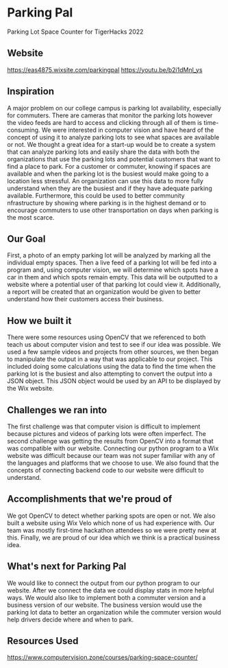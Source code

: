 # Parking Pal
Parking Lot Space Counter for TigerHacks 2022

## Website
https://eas4875.wixsite.com/parkingpal
https://youtu.be/b2i1dMnl_ys
## Inspiration
A major problem on our college campus is parking lot availability, especially for commuters. There are cameras that monitor the parking lots however the video feeds are hard to access and clicking through all of them is time-consuming. We were interested in computer vision and have heard of the concept of using it to analyze parking lots to see what spaces are available or not. We thought a great idea for a start-up would be to create a system that can analyze parking lots and easily share the data with both the organizations that use the parking lots and potential customers that want to find a place to park. For a customer or commuter, knowing if spaces are available and when the parking lot is the busiest would make going to a location less stressful. An organization can use this data to more fully understand when they are the busiest and if they have adequate parking available. Furthermore, this could be used to better community nfrastructure by showing where parking is in the highest demand or to encourage commuters to use other transportation on days when parking is the most scarce. 

## Our Goal
First, a photo of an empty parking lot will be analyzed by marking all the individual empty spaces. Then a live feed of a parking lot will be fed into a program and, using computer vision, we will determine which spots have a car in them and which spots remain empty. This data will be outputted to a website where a potential user of that parking lot could view it. Additionally, a report will be created that an organization would be given to better understand how their customers access their business. 

## How we built it
There were some resources using OpenCV that we referenced to both teach us about computer vision and test to see if our idea was possible. We used a few sample videos and projects from other sources, we then began to manipulate the output in a way that was applicable to our project. This included doing some calculations using the data to find the time when the parking lot is the busiest and also attempting to convert the output into a JSON object. This JSON object would be used by an API to be displayed by the Wix website. 

## Challenges we ran into
The first challenge was that computer vision is difficult to implement because pictures and videos of parking lots were often imperfect. The second challenge was getting the results from OpenCV into a format that was compatible with our website. Connecting our python program to a Wix website was difficult because our team was not super familiar with any of the languages and platforms that we choose to use. We also found that the concepts of connecting backend code to our website were difficult to understand.

## Accomplishments that we're proud of
We got OpenCV to detect whether parking spots are open or not. We also built a website using Wix Velo which none of us had experience with. Our team was mostly first-time hackathon attendees so we were pretty new at this. Finally, we are proud of our idea which we think is a practical business idea. 

## What's next for Parking Pal
We would like to connect the output from our python program to our website. After we connect the data we could display stats in more helpful ways. We would also like to implement both a commuter version and a business version of our website. The business version would use the parking lot data to better an organization while the commuter version would help drivers decide where and when to park.

## Resources Used
https://www.computervision.zone/courses/parking-space-counter/

